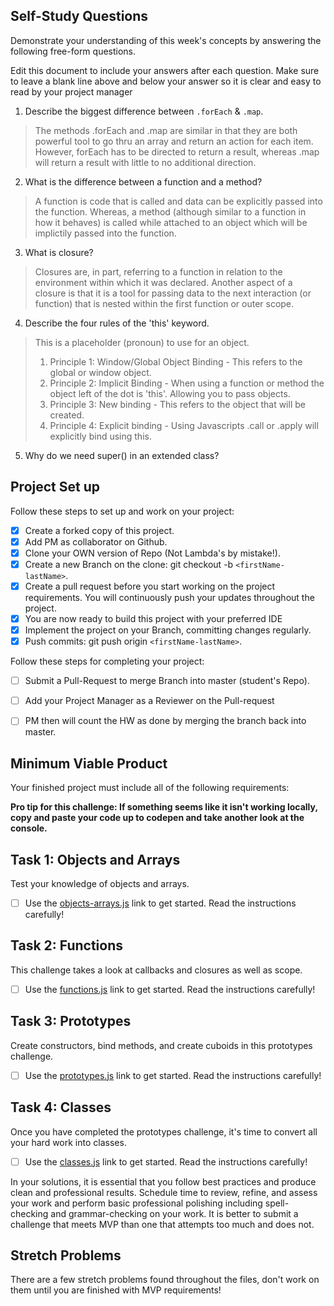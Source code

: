 
## Self-Study Questions

Demonstrate your understanding of this week's concepts by answering the following free-form questions.

Edit this document to include your answers after each question. Make sure to leave a blank line above and below your answer so it is clear and easy to read by your project manager

1. Describe the biggest difference between `.forEach` & `.map`.
> The methods .forEach and .map are similar in that they are both powerful tool to go thru an array and return an action for each item. However, forEach has to be directed to return a result, whereas .map will return a result with little to no additional direction.

2. What is the difference between a function and a method?
> A function is code that is called and data can be explicitly passed into the function. Whereas, a method (although similar to a function in how it behaves) is called while attached to an object which will be implictily passed into the function. 

3. What is closure?
> Closures are, in part, referring to a function in relation to the environment within which it was declared. Another aspect of a closure is that it is a tool for passing data to the next interaction (or function) that is nested within the first function or outer scope. 

4. Describe the four rules of the 'this' keyword.
> This is a placeholder (pronoun) to use for an object. 
> 1. Principle 1: Window/Global Object Binding - This refers to the global or window object.
> 2. Principle 2: Implicit Binding - When using a function or method the object left of the dot is 'this'. Allowing you to pass objects.
> 3. Principle 3: New binding - This refers to the object that will be created.
> 4. Principle 4: Explicit binding - Using Javascripts .call or .apply will explicitly bind using this.

5. Why do we need super() in an extended class?

## Project Set up

Follow these steps to set up and work on your project:

- [x] Create a forked copy of this project.
- [x] Add PM as collaborator on Github.
- [x] Clone your OWN version of Repo (Not Lambda's by mistake!).
- [x] Create a new Branch on the clone: git checkout -b `<firstName-lastName>`.
- [x] Create a pull request before you start working on the project requirements.  You will continuously push your updates throughout the project.
- [x] You are now ready to build this project with your preferred IDE
- [x] Implement the project on your Branch, committing changes regularly.
- [x] Push commits: git push origin `<firstName-lastName>`.

Follow these steps for completing your project:

- [ ] Submit a Pull-Request to merge <firstName-lastName> Branch into master (student's  Repo).
- [ ] Add your Project Manager as a Reviewer on the Pull-request
- [ ] PM then will count the HW as done by  merging the branch back into master.


## Minimum Viable Product

Your finished project must include all of the following requirements:

**Pro tip for this challenge: If something seems like it isn't working locally, copy and paste your code up to codepen and take another look at the console.**

## Task 1: Objects and Arrays
Test your knowledge of objects and arrays. 
* [ ] Use the [objects-arrays.js](challenges/objects-arrays.js) link to get started.  Read the instructions carefully!

## Task 2: Functions
This challenge takes a look at callbacks and closures as well as scope. 
* [ ] Use the [functions.js](challenges/functions.js) link to get started. Read the instructions carefully!

## Task 3: Prototypes
Create constructors, bind methods, and create cuboids in this prototypes challenge.
* [ ] Use the [prototypes.js](challenges/prototypes.js) link to get started. Read the instructions carefully!

## Task 4: Classes
Once you have completed the prototypes challenge, it's time to convert all your hard work into classes.
* [ ] Use the [classes.js](challenges/classes.js) link to get started. Read the instructions carefully!

In your solutions, it is essential that you follow best practices and produce clean and professional results. Schedule time to review, refine, and assess your work and perform basic professional polishing including spell-checking and grammar-checking on your work. It is better to submit a challenge that meets MVP than one that attempts too much and does not.

## Stretch Problems

There are a few stretch problems found throughout the files, don't work on them until you are finished with MVP requirements!
